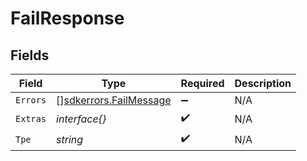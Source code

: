 # FailResponse


## Fields

| Field                                                                   | Type                                                                    | Required                                                                | Description                                                             |
| ----------------------------------------------------------------------- | ----------------------------------------------------------------------- | ----------------------------------------------------------------------- | ----------------------------------------------------------------------- |
| `Errors`                                                                | [][sdkerrors.FailMessage](../../../pkg/models/sdkerrors/failmessage.md) | :heavy_minus_sign:                                                      | N/A                                                                     |
| `Extras`                                                                | *interface{}*                                                           | :heavy_check_mark:                                                      | N/A                                                                     |
| `Tpe`                                                                   | *string*                                                                | :heavy_check_mark:                                                      | N/A                                                                     |